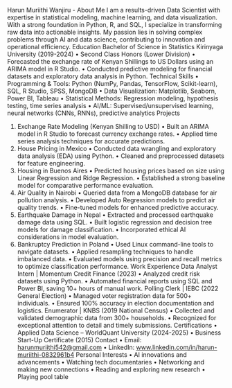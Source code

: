 Harun Muriithi Wanjiru - 
About Me
I am a results-driven Data Scientist with expertise in statistical modeling, machine learning, and data visualization. With a strong foundation in Python, R, and SQL, I specialize in transforming raw data into actionable insights. My passion lies in solving complex problems through AI and data science, contributing to innovation and operational efficiency.
Education
Bachelor of Science in Statistics
Kirinyaga University (2019-2024)
•	Second Class Honors (Lower Division)
•	Forecasted the exchange rate of Kenyan Shillings to US Dollars using an ARIMA model in R Studio.
•	Conducted predictive modeling for financial datasets and exploratory data analysis in Python.
Technical Skills
•	Programming & Tools: Python (NumPy, Pandas, TensorFlow, Scikit-learn), SQL, R Studio, SPSS, MongoDB
•	Data Visualization: Matplotlib, Seaborn, Power BI, Tableau
•	Statistical Methods: Regression modeling, hypothesis testing, time series analysis
•	AI/ML: Supervised/unsupervised learning, neural networks (CNNs, RNNs), predictive analytics
Projects
1. Exchange Rate Modeling (Kenyan Shilling to USD)
•	Built an ARIMA model in R Studio to forecast currency exchange rates.
•	Applied time series analysis techniques for accurate predictions.
2. House Pricing in Mexico
•	Conducted data wrangling and exploratory data analysis (EDA) using Python.
•	Cleaned and preprocessed datasets for feature engineering.
3. Housing in Buenos Aires
•	Predicted housing prices based on size using Linear Regression and Ridge Regression.
•	Established a strong baseline model for comparative performance evaluation.
4. Air Quality in Nairobi
•	Queried data from a MongoDB database for air pollution analysis.
•	Developed Auto Regression models to predict air quality trends.
•	Fine-tuned models for enhanced predictive accuracy.
5. Earthquake Damage in Nepal
•	Extracted and processed earthquake damage data using SQL.
•	Built logistic regression and decision tree models for damage classification.
•	Incorporated ethical AI considerations in model evaluation.
6. Bankruptcy Prediction in Poland
•	Used Linux command-line tools to navigate datasets.
•	Applied resampling techniques to handle imbalanced data.
•	Evaluated models using precision and recall metrics to optimize classification performance.
Work Experience
Data Analyst Intern | Momentum Credit Finance (2023)
•	Analyzed credit risk datasets using Python.
•	Automated financial reports using SQL and Power BI, saving 10+ hours of manual work.
Polling Clerk | IEBC (2022 General Election)
•	Managed voter registration data for 500+ individuals.
•	Ensured 100% accuracy in election documentation and logistics.
Enumerator | KNBS (2019 National Census)
•	Collected and validated demographic data from 300+ households.
•	Recognized for exceptional attention to detail and timely submissions.
Certifications
•	Applied Data Science – WorldQuant University (2024-2025)
•	Business Start-Up Certificate (2015)
Contact
•	Email: harunmuriithi542@gmail.com
•	LinkedIn: www.linkedin.com/in/harun-muriithi-0832961b4
Personal Interests
•	AI innovations and advancements
•	Watching tech documentaries
•	Networking and making new connections
•	Reading and exploring new research
•	Playing pool table

